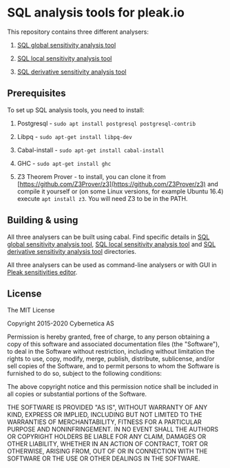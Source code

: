 # SQL analysis tools for pleak.io

This repository contains three different analysers:

1) [SQL global sensitivity analysis tool](https://github.com/pleak-tools/pleak-sql-analysis/tree/master/globalsensitivity-cabal)

2) [SQL local sensitivity analysis tool](https://github.com/pleak-tools/pleak-sql-analysis/tree/master/localsensitivity-cabal)

3) [SQL derivative sensitivity analysis tool](https://github.com/pleak-tools/pleak-sql-analysis/tree/master/banach)

## Prerequisites

To set up SQL analysis tools, you need to install:

1) Postgresql - `sudo apt install postgresql postgresql-contrib`

2) Libpq - `sudo apt-get install libpq-dev`

3) Cabal-install - `sudo apt-get install cabal-install`

4) GHC - `sudo apt-get install ghc`

5) Z3 Theorem Prover - to install, you can clone it from [https://github.com/Z3Prover/z3](https://github.com/Z3Prover/z3) and compile it yourself or (on some Linux versions, for example Ubuntu 16.4) execute `apt install z3`. You will need Z3 to be in the PATH.

## Building & using

All three analysers can be built using cabal. Find specific details in [SQL global sensitivity analysis tool](https://github.com/pleak-tools/pleak-sql-analysis/tree/master/globalsensitivity-cabal), [SQL local sensitivity analysis tool](https://github.com/pleak-tools/pleak-sql-analysis/tree/master/localsensitivity-cabal) and [SQL derivative sensitivity analysis tool](https://github.com/pleak-tools/pleak-sql-analysis/tree/master/banach) directories.

All three analysers can be used as command-line analysers or with GUI in [Pleak sensitivities editor](https://github.com/pleak-tools/pleak-sensitivities-editor).

## License

The MIT License

Copyright 2015-2020 Cybernetica AS

Permission is hereby granted, free of charge, to any person obtaining a copy of this software and associated documentation files (the "Software"), to deal in the Software without restriction, including without limitation the rights to use, copy, modify, merge, publish, distribute, sublicense, and/or sell copies of the Software, and to permit persons to whom the Software is furnished to do so, subject to the following conditions:

The above copyright notice and this permission notice shall be included in all copies or substantial portions of the Software.

THE SOFTWARE IS PROVIDED "AS IS", WITHOUT WARRANTY OF ANY KIND, EXPRESS OR IMPLIED, INCLUDING BUT NOT LIMITED TO THE WARRANTIES OF MERCHANTABILITY, FITNESS FOR A PARTICULAR PURPOSE AND NONINFRINGEMENT. IN NO EVENT SHALL THE AUTHORS OR COPYRIGHT HOLDERS BE LIABLE FOR ANY CLAIM, DAMAGES OR OTHER LIABILITY, WHETHER IN AN ACTION OF CONTRACT, TORT OR OTHERWISE, ARISING FROM, OUT OF OR IN CONNECTION WITH THE SOFTWARE OR THE USE OR OTHER DEALINGS IN THE SOFTWARE.
